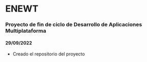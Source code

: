 # ENEWT

### Proyecto de fin de ciclo de Desarrollo de Aplicaciones Multiplataforma

#### 29/09/2022

- Creado el repositorio del proyecto
